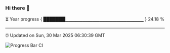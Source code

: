 ### Hi there 👋

⏳ Year progress { ███████▁▁▁▁▁▁▁▁▁▁▁▁▁▁▁▁▁▁▁▁▁▁▁ } 24.18 %

---

⏰ Updated on Sun, 30 Mar 2025 06:30:39 GMT

![Progress Bar CI](https://github.com/ZhaoGui/ZhaoGui/workflows/Progress%20Bar%20CI/badge.svg)
